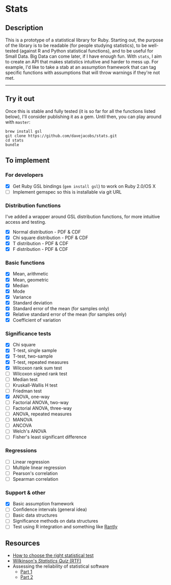 # Stats #

## Description ##

This is a prototype of a statistical library for Ruby. Starting out, the purpose of the library is to be readable (for people studying statistics), to be well-tested (against R and Python statistical functions), and to be useful for Small Data. Big Data can come later, if I have enough fun. With `stats`, I aim to create an API that makes statistics intuitive and harder to mess up. For example, I'd like to take a stab at an assumption framework that can tag specific functions with assumptions that will throw warnings if they're not met.

---

## Try it out ##

Once this is stable and fully tested (it is so far for all the functions listed below), I'll consider publishing it as a gem. Until then, you can play around with `master`:

    brew install gsl
    git clone https://github.com/davejacobs/stats.git
    cd stats
    bundle

## To implement ##

### For developers ###

- [x] Get Ruby GSL bindings (`gem install gsl`) to work on Ruby 2.0/OS X
- [ ] Implement gemspec so this is installable via git URL

### Distribution functions ###

I've added a wrapper around GSL distribution functions, for more intuitive access and testing.

- [x] Normal distribution - PDF &amp; CDF
- [x] Chi square distribution - PDF &amp; CDF
- [x] T distribution - PDF &amp; CDF
- [x] F distribution - PDF &amp; CDF

### Basic functions ###

- [x] Mean, arithmetic
- [x] Mean, geometric
- [x] Median
- [x] Mode
- [x] Variance
- [x] Standard deviation
- [x] Standard error of the mean (for samples only)
- [x] Relative standard error of the mean (for samples only)
- [x] Coefficient of variation

### Significance tests ###

- [x] Chi square
- [x] T-test, single sample
- [x] T-test, two-sample
- [x] T-test, repeated measures
- [x] Wilcoxon rank sum test
- [ ] Wilcoxon signed rank test
- [ ] Median test
- [ ] Kruskall-Wallis H test
- [ ] Friedman test
- [x] ANOVA, one-way
- [ ] Factorial ANOVA, two-way
- [ ] Factorial ANOVA, three-way
- [ ] ANOVA, repeated measures
- [ ] MANOVA
- [ ] ANCOVA
- [ ] Welch's ANOVA
- [ ] Fisher's least significant difference

### Regressions ###

- [ ] Linear regression
- [ ] Multiple linear regression
- [ ] Pearson's correlation
- [ ] Spearman correlation

### Support &amp; other ###

- [x] Basic assumption framework
- [ ] Confidence intervals (general idea)
- [ ] Basic data structures
- [ ] Significance methods on data structures
- [ ] Test using R integration and something like [Rantly](https://github.com/hayeah/rantly)

Resources
---------

- [How to choose the right statistical test](http://www.graphpad.com/www/book/choose.html)
- [Wilkinson's *Statistics Quiz* (RTF)](http://tspintl-test.com/products/tsp/benchmarks/wilk.rtf)
- Assessing the reliability of statistical software
  - [Part 1](http://www.questia.com/googleScholar.qst?docId=5001390400)
  - [Part 2](http://www.questia.com/googleScholar.qst?docId=5001888610)
